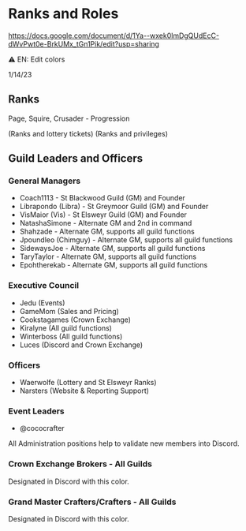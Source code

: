 # Ranks and Roles

https://docs.google.com/document/d/1Ya--wxek0lmDgQUdEcC-dWvPwt0e-BrkUMx_tGn1Pik/edit?usp=sharing

:warning: EN: Edit colors

1/14/23

## Ranks
Page, Squire, Crusader - Progression

(Ranks and lottery tickets)
(Ranks and privileges)

## Guild Leaders and Officers
### General Managers 

* Coach1113 - St Blackwood Guild (GM) and Founder
* 	Librapondo (Libra) - St Greymoor Guild (GM) and Founder
* 	VisMaior  (Vis) - St Elsweyr Guild (GM) and Founder
* 	NatashaSimone - Alternate GM and 2nd in command
* 	Shahzade - Alternate GM, supports all guild functions
* Jpoundleo (Chimguy)  - Alternate GM, supports all guild functions
* SidewaysJoe - Alternate GM, supports all guild functions
* TaryTaylor - Alternate GM, supports all guild functions
* Epohtherekab - Alternate GM, supports all guild functions


### Executive Council
* Jedu (Events)
* GameMom  (Sales and Pricing)
* Cookstagames (Crown Exchange)
* Kiralyne (All guild functions)
* Winterboss (All guild functions)
* Luces (Discord and Crown Exchange)
	
### Officers
* Waerwolfe (Lottery and St Elsweyr Ranks)
* Narsters (Website & Reporting Support)

### Event Leaders
* @cococrafter


All Administration positions help to validate new members into Discord.

### Crown Exchange Brokers - All Guilds
Designated in Discord with this color.

### Grand Master Crafters/Crafters - All Guilds
Designated in Discord with this color.